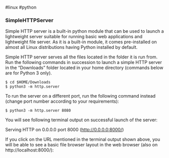 #linux #python 

### SimpleHTTPServer

Simple HTTP server is a built-in python module that can be used to launch a lightweight server suitable for running basic web applications and lightweight file server. As it is a built-in module, it comes pre-installed on almost all Linux distributions having Python installed by default.

Simple HTTP server serves all the files located in the folder it is run from. Run the following commands in succession to launch a simple HTTP server in the “Downloads” folder located in your home directory (commands below are for Python 3 only).

```
$ cd $HOME/Downloads  
$ python3 -m http.server
```

To run the server on a different port, run the following command instead (change port number according to your requirements):
```
$ python3 -m http.server 8080
```

You will see following terminal output on successful launch of the server:

Serving HTTP on 0.0.0.0 port 8000 (http://0.0.0.0:8000/)

If you click on the URL mentioned in the terminal output shown above, you will be able to see a basic file browser layout in the web browser (also on http://localhost:8000/):